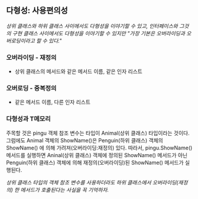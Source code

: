 ## 다형성: 사용편의성
*상위 클래스와 하위 클래스 사이에서도 다형성을 이야기할 수 있고, 인터페이스와 그것의 구현 클래스 사이에서도 다형성을 이야기할 수 있지만 "가장 기본은 오버라이딩과 오버로딩이라고 할 수 있다."*

### 오버라이딩 - 재정의
- 상위 클래스의 메서드와 같은 메서드 이름, 같은 인자 리스트

### 오버로딩 - 중복정의
- 같은 메서드 이름, 다른 인자 리스트

### 다형성과 T메모리
주목할 것은 pingu 객체 참조 변수는 타입이 Animal(상위 클래스) 타입이라는 것이다. 그럼에도 Animal 객체의 ShowName()은 Penguin(하위 클래스) 객체의 ShowName() 에 의해 가려져(오버라이딩:재정의) 있다.
따라서, pingu.ShowName() 메서드를 실행하면 Aninal(상위 클래스) 객체에 정의된 ShowName() 메서드가 아닌 Penguin(하위 클래스) 객체에 의해 재정의(오버라이딩)된 ShowName() 메서드가 실행된다.

*상위 클래스 타입의 객체 참조 변수를 사용하더라도 하위 클래스에서 오버라이딩(재정의) 한 메서드가 호출된다는 사실을 꼭 기억하자.*
